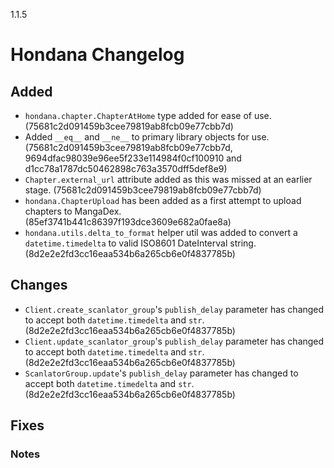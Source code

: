 1.1.5

# Hondana Changelog

## Added
- `hondana.chapter.ChapterAtHome` type added for ease of use. (75681c2d091459b3cee79819ab8fcb09e77cbb7d)
- Added `__eq__` and `__ne__` to primary library objects for use. (75681c2d091459b3cee79819ab8fcb09e77cbb7d, 9694dfac98039e96ee5f233e114984f0cf100910 and d1cc78a1787dc50462898c763a3570dff5def8e9)
- `Chapter.external_url` attribute added as this was missed at an earlier stage. (75681c2d091459b3cee79819ab8fcb09e77cbb7d)
- `hondana.ChapterUpload` has been added as a first attempt to upload chapters to MangaDex. (85ef3741b441c86397f193dce3609e682a0fae8a)
- `hondana.utils.delta_to_format` helper util was added to convert a `datetime.timedelta` to valid ISO8601 DateInterval string. (8d2e2e2fd3cc16eaa534b6a265cb6e0f4837785b)

## Changes
- `Client.create_scanlator_group`'s `publish_delay` parameter has changed to accept both `datetime.timedelta` and `str`. (8d2e2e2fd3cc16eaa534b6a265cb6e0f4837785b)
- `Client.update_scanlator_group`'s `publish_delay` parameter has changed to accept both `datetime.timedelta` and `str`. (8d2e2e2fd3cc16eaa534b6a265cb6e0f4837785b)
- `ScanlatorGroup.update`'s `publish_delay` parameter has changed to accept both `datetime.timedelta` and `str`. (8d2e2e2fd3cc16eaa534b6a265cb6e0f4837785b)

## Fixes


### Notes

